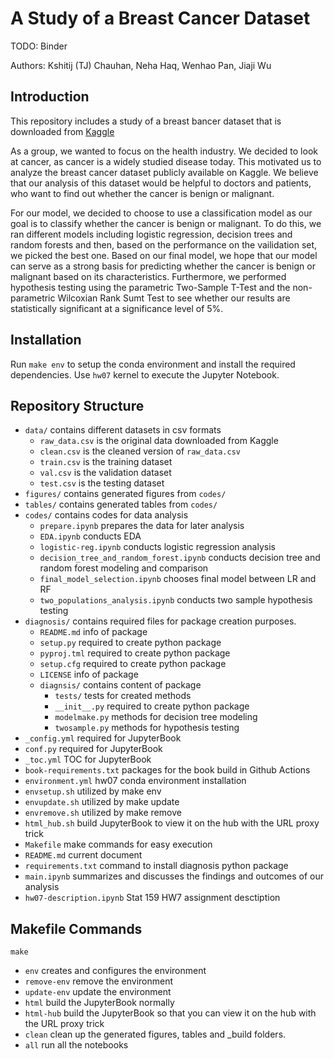 # A Study of a Breast Cancer Dataset

TODO: Binder

Authors: Kshitij (TJ) Chauhan, Neha Haq, Wenhao Pan, Jiaji Wu

## Introduction

This repository includes a study of a breast bancer dataset that is downloaded from [Kaggle](https://www.kaggle.com/datasets/uciml/breast-cancer-wisconsin-data)

As a group, we wanted to focus on the health industry. We decided to look at cancer, as cancer is a widely studied disease today. This motivated us to analyze the breast cancer dataset publicly available on Kaggle. We believe that our analysis of this dataset would be helpful to doctors and patients, who want to find out whether the cancer is benign or malignant.

For our model, we decided to choose to use a classification model as our goal is to classify whether the cancer is benign or malignant. To do this, we ran different models including logistic regression, decision trees and random forests and then, based on the performance on the vailidation set, we picked the best one. Based on our final model, we hope that our model can serve as a strong basis for predicting whether the cancer is benign or malignant based on its characteristics. Furthermore, we performed hypothesis testing using the parametric Two-Sample T-Test and the non-parametric Wilcoxian Rank Sumt Test to see whether our results are statistically significant at a significance level of 5%. 

## Installation

Run `make env` to setup the conda environment and install the required dependencies. Use `hw07` kernel to execute the Jupyter Notebook. 

## Repository Structure

- `data/` contains different datasets in csv formats
  - `raw_data.csv` is the original data downloaded from Kaggle
  - `clean.csv` is the cleaned version of `raw_data.csv`
  - `train.csv` is the training dataset 
  - `val.csv` is the validation dataset
  - `test.csv` is the testing dataset
- `figures/` contains generated figures from `codes/`
- `tables/` contains generated tables from `codes/`
- `codes/` contains codes for data analysis
  - `prepare.ipynb` prepares the data for later analysis
  - `EDA.ipynb` conducts EDA
  - `logistic-reg.ipynb` conducts logistic regression analysis
  - `decision_tree_and_random_forest.ipynb` conducts decision tree and random forest modeling and comparison
  - `final_model_selection.ipynb` chooses final model between LR and RF
  - `two_populations_analysis.ipynb` conducts two sample hypothesis testing
- `diagnosis/` contains required files for package creation purposes.
  - `README.md` info of package
  - `setup.py` required to create python package
  - `pyproj.tml` required to create python package
  - `setup.cfg` required to create python package
  - `LICENSE` info of package
  - `diagnsis/` contains content of package
    - `tests/` tests for created methods
    - `__init__.py` required to create python package
    - `modelmake.py` methods for decision tree modeling
    - `twosample.py` methods for hypothesis testing
- `_config.yml` required for JupyterBook
- `conf.py` required for JupyterBook
- `_toc.yml` TOC for JupyterBook
- `book-requirements.txt` packages for the book build in Github Actions
- `environment.yml` hw07 conda environment installation
- `envsetup.sh` utilized by make env
- `envupdate.sh` utilized by make update
- `envremove.sh` utilized by make remove
- `html_hub.sh` build JupyterBook to view it on the hub with the URL proxy trick 
- `Makefile` make commands for easy execution
- `README.md` current document
- `requirements.txt` command to install diagnosis python package
- `main.ipynb` summarizes and discusses the findings and outcomes of our analysis
- `hw07-description.ipynb` Stat 159 HW7 assignment desctiption

## Makefile Commands

`make`
- `env` creates and configures the environment
- `remove-env` remove the environment
- `update-env` update the environment
- `html` build the JupyterBook normally
- `html-hub` build the JupyterBook so that you can view it on the hub with the URL proxy trick
- `clean` clean up the generated figures, tables and _build folders.
- `all` run all the notebooks

